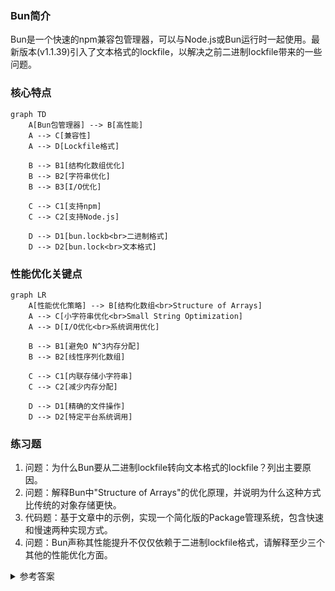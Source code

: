 
### Bun简介
Bun是一个快速的npm兼容包管理器，可以与Node.js或Bun运行时一起使用。最新版本(v1.1.39)引入了文本格式的lockfile，以解决之前二进制lockfile带来的一些问题。
### 核心特点

```mermaid
graph TD
    A[Bun包管理器] --> B[高性能]
    A --> C[兼容性]
    A --> D[Lockfile格式]
    
    B --> B1[结构化数组优化]
    B --> B2[字符串优化]
    B --> B3[I/O优化]
    
    C --> C1[支持npm]
    C --> C2[支持Node.js]
    
    D --> D1[bun.lockb<br>二进制格式]
    D --> D2[bun.lock<br>文本格式]
```

### 性能优化关键点

```mermaid
graph LR
    A[性能优化策略] --> B[结构化数组<br>Structure of Arrays]
    A --> C[小字符串优化<br>Small String Optimization]
    A --> D[I/O优化<br>系统调用优化]
    
    B --> B1[避免O N^3内存分配]
    B --> B2[线性序列化数组]
    
    C --> C1[内联存储小字符串]
    C --> C2[减少内存分配]
    
    D --> D1[精确的文件操作]
    D --> D2[特定平台系统调用]
```

### 练习题
1. 问题：为什么Bun要从二进制lockfile转向文本格式的lockfile？列出主要原因。
2. 问题：解释Bun中"Structure of Arrays"的优化原理，并说明为什么这种方式比传统的对象存储更快。
3. 代码题：基于文章中的示例，实现一个简化版的Package管理系统，包含快速和慢速两种实现方式。
4. 问题：Bun声称其性能提升不仅仅依赖于二进制lockfile格式，请解释至少三个其他的性能优化方面。
<details>
<summary>参考答案</summary>

1. 主要原因：
   - 二进制格式难以在PR中审查
   - 合并冲突难以解决
   - 工具链难以读取二进制格式
   - GitHub等平台无法直接显示差异
  
2. Structure of Arrays优化原理：
   - 传统方式：每个包对象独立分配内存，包含所有相关数据
   - SOA方式：使用统一的数组存储相同类型的数据，通过索引引用
   - 优势：减少内存碎片，提高缓存命中率，降低内存分配开销
  
3. 代码示例：

```typescript
// 快速实现
interface FastPackageSystem {
    packages: Array<{
        nameIndex: number;
        versionIndex: number;
        dependenciesStart: number;
        dependenciesCount: number;
    }>;
    strings: string[];
    dependencies: number[];
}

// 慢速实现
interface SlowPackageSystem {
    packages: Array<{
        name: string;
        version: string;
        dependencies: Record<string, string>;
    }>;
}
```

4. 性能优化方面：
   - 小字符串优化：内联存储小字符串，避免额外的内存分配
   - 精确的I/O操作：使用特定平台的系统调用，减少不必要的文件操作
   - 结构化数组：使用连续内存布局，提高数据访问效率
   - 避免重复计算：通过索引复用已有数据
</details>